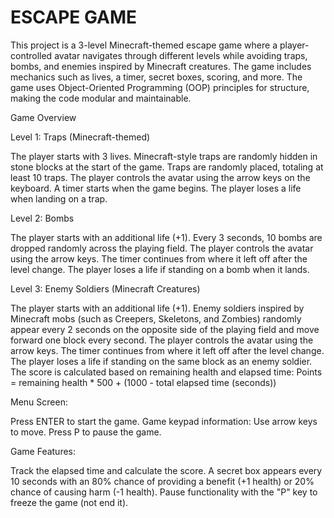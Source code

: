 # ESCAPE GAME
 This project is a 3-level Minecraft-themed escape game where a player-controlled avatar navigates through different levels while avoiding traps, bombs, and enemies inspired by Minecraft creatures. The game includes mechanics such as lives, a timer, secret boxes, scoring, and more. The game uses Object-Oriented Programming (OOP) principles for structure, making the code modular and maintainable.

Game Overview


Level 1: Traps (Minecraft-themed)

The player starts with 3 lives. Minecraft-style traps are randomly hidden in stone blocks at the start of the game. Traps are randomly placed, totaling at least 10 traps. The player controls the avatar using the arrow keys on the keyboard. A timer starts when the game begins. The player loses a life when landing on a trap.

Level 2: Bombs

The player starts with an additional life (+1). Every 3 seconds, 10 bombs are dropped randomly across the playing field. The player controls the avatar using the arrow keys. The timer continues from where it left off after the level change. The player loses a life if standing on a bomb when it lands.

Level 3: Enemy Soldiers (Minecraft Creatures)

The player starts with an additional life (+1). Enemy soldiers inspired by Minecraft mobs (such as Creepers, Skeletons, and Zombies) randomly appear every 2 seconds on the opposite side of the playing field and move forward one block every second. The player controls the avatar using the arrow keys. The timer continues from where it left off after the level change. The player loses a life if standing on the same block as an enemy soldier. The score is calculated based on remaining health and elapsed time:
Points = remaining health * 500 + (1000 - total elapsed time (seconds))

Menu Screen:

Press ENTER to start the game.
Game keypad information: Use arrow keys to move. Press P to pause the game.

Game Features:

Track the elapsed time and calculate the score.
A secret box appears every 10 seconds with an 80% chance of providing a benefit (+1 health) or 20% chance of causing harm (-1 health).
Pause functionality with the "P" key to freeze the game (not end it).
